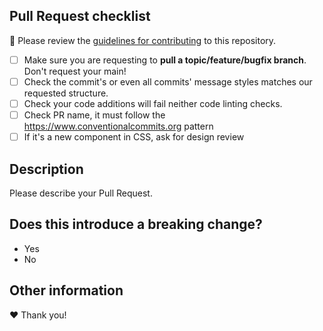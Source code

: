## Pull Request checklist

🚨 Please review the [guidelines for contributing](../blob/main/CONTRIBUTING.md) to this repository.

- [ ] Make sure you are requesting to **pull a topic/feature/bugfix branch**. Don't request your main!
- [ ] Check the commit's or even all commits' message styles matches our requested structure.
- [ ] Check your code additions will fail neither code linting checks.
- [ ] Check PR name, it must follow the https://www.conventionalcommits.org pattern
- [ ] If it's a new component in CSS, ask for design review

## Description

Please describe your Pull Request.

## Does this introduce a breaking change?

- Yes
- No

<!-- If this introduces a breaking change, please describe the impact and migration path for existing applications below. -->

## Other information

<!-- Any other information that is important to this PR such as screenshots of how the component looks before and after the change. -->

❤️ Thank you!
